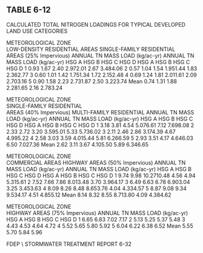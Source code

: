 ## TABLE  6-12 
 
CALCULATED  TOTAL  NITROGEN  LOADINGS 
FOR  TYPICAL  DEVELOPED  LAND  USE  CATEGORIES 
 
METEOROLOGICAL 
ZONE  
LOW-DENSITY 
RESIDENTIAL  AREAS 
SINGLE-FAMILY  RESIDENTIAL  
AREAS  (25% Impervious) 
ANNUAL  TN  MASS  LOAD  (kg/ac-yr) 
ANNUAL  TN  MASS  LOAD  (kg/ac-yr) 
HSG  A 
HSG  B 
HSG  C 
HSG  D 
HSG  A 
HSG  B 
HSG  C 
HSG  D 
1 0.93 1.67 2.40 2.972.01 2.67 3.484.06 
2 0.57 1.04 1.54 1.951.44 1.83 2.362.77 
3 0.60 1.01 1.42 1.751.34 1.72 2.152.48 
4 0.69 1.24 1.81 2.011.61 2.09 2.703.16 
5 0.90 1.58 2.23 2.731.87 2.50 3.223.74 
Mean 0.74 1.31 1.88 2.281.65 2.16 2.783.24 
 

 
METEOROLOGICAL 
ZONE  
SINGLE-FAMILY  RESIDENTIAL  
AREAS  (40% Impervious) 
MULTI-FAMILY  RESIDENTIAL 
ANNUAL  TN  MASS  LOAD  (kg/ac-yr) 
ANNUAL  TN  MASS  LOAD  (kg/ac-yr) 
HSG  A 
HSG  B 
HSG  C 
HSG  D 
HSG  A 
HSG  B 
HSG  C 
HSG  D 
1 3.18 3.81 4.54 5.076.61 7.12 7.698.08 
2 2.33 2.72 3.20 3.595.01 5.33 5.736.02 
3 2.11 2.46 2.86 3.174.39 4.67 4.995.22 
4 2.58 3.03 3.59 4.015.44 5.81 6.266.59 
5 2.93 3.51 4.17 4.646.03 6.50 7.027.36 
Mean 2.62 3.11 3.67 4.105.50 5.89 6.346.65 
 

 
METEOROLOGICAL 
ZONE  
COMMERCIAL  AREAS 
HIGHWAY  AREAS  (50% Impervious) 
ANNUAL  TN  MASS  LOAD  (kg/ac-yr) 
ANNUAL  TN  MASS  LOAD  (kg/ac-yr) 
HSG  A 
HSG  B 
HSG  C 
HSG  D 
HSG  A 
HSG  B 
HSG  C 
HSG  D 
1 9.74 9.98 10.2710.48 4.56 4.94 5.315.61 
2 7.52 7.66 7.86 8.013.48 3.70 3.964.17 
3 6.49 6.63 6.78 6.903.04 3.25 3.453.63 
4 8.09 8.26 8.48 8.653.76 4.04 4.334.57 
5 8.87 9.08 9.34 9.534.17 4.51 4.855.12 
Mean 8.14 8.32 8.55 8.713.80 4.09 4.384.62 
 

 
METEOROLOGICAL
ZONE  
HIGHWAY  AREAS  (75% Impervious) 
ANNUAL  TN  MASS  LOAD  (kg/ac-yr) 
HSG  A 
HSG  B 
HSG  C 
HSG  D 
1 6.65 6.83 7.02 7.17 
2 5.13 5.25 5.37 5.48 
3 4.43 4.53 4.64 4.72 
4 5.52 5.65 5.80 5.92 
5 6.04 6.22 6.38 6.52 
Mean 5.55 5.70 5.84 5.96 
 

FDEP \ STORMWATER  TREATMENT  REPORT 
6-32

